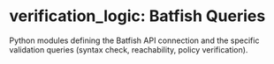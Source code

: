 # verification_logic: Batfish Queries
Python modules defining the Batfish API connection and the specific validation queries (syntax check, reachability, policy verification).
